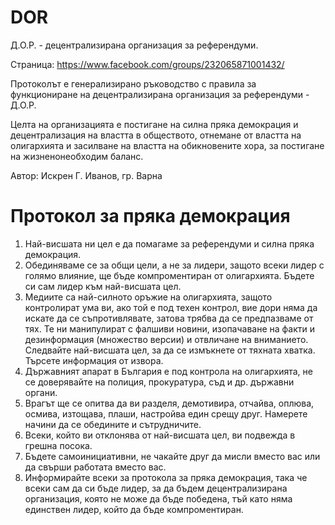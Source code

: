 # DOR
Д.О.Р. - децентрализирана организация за референдуми.

Страница: https://www.facebook.com/groups/232065871001432/

Протоколът е генерализирано ръководство с правила за функциониране на децентрализирана организация за референдуми - Д.О.Р.

Целта на организацията е постигане на силна пряка демокрация и децентрализация на властта в обществото, отнемане от властта на олигархията и засилване на властта на обикновените хора, за постигане на жизненонеобходим баланс.

Автор: Искрен Г. Иванов, гр. Варна

Протокол за пряка демокрация
============

1. Най-висшата ни цел е да помагаме за референдуми и силна пряка демокрация.
2. Обединяваме се за общи цели, а не за лидери, защото всеки лидер с голямо влияние, ще бъде компроментиран от олигархията. Бъдете си сам лидер към най-висшата цел. 
3. Медиите са най-силното оръжие на олигархията, защото контролират ума ви, ако той е под техен контрол,
вие дори няма да искате да се съпротивлявате, затова трябва да се предпазваме от тях.
Те ни манипулират с фалшиви новини, изопачаване на факти и дезинформация (множество версии) и отвличане на вниманието.
Следвайте най-висшата цел, за да се измъкнете от тяхната хватка. Търсете информация от извора.
4. Държавният апарат в България е под контрола на олигархията, не се доверявайте на полиция, прокуратура, съд и др. държавни органи.
5. Врагът ще се опитва да ви разделя, демотивира, отчайва, оплюва, осмива, изтощава, плаши, настройва един срещу друг. Намерете начини да се обедините и сътрудничите. 
6. Всеки, който ви отклонява от най-висшата цел, ви подвежда в грешна посока.
7. Бъдете самоинициативни, не чакайте друг да мисли вместо вас или да свърши работата вместо вас.
8. Информирайте всеки за протокола за пряка демокрация, така че всеки сам да си бъде лидер, за да бъдем децентрализирана организация, която не може да бъде победена, тъй като няма единствен лидер, който да бъде компроментиран.
